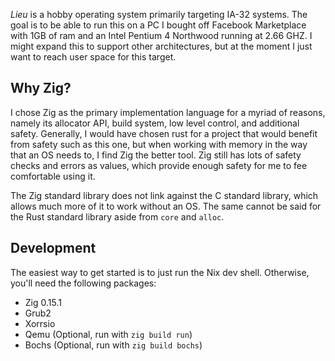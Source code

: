 *Lieu* is a hobby operating system primarily targeting IA-32 systems. The goal is to be able to run this on a PC I bought off Facebook Marketplace with 1GB of ram and an Intel Pentium 4 Northwood running at 2.66 GHZ. I might expand this to support other architectures, but at the moment I just want to reach user space for this target.

## Why Zig?

I chose Zig as the primary implementation language for a myriad of reasons, namely its allocator API, build system, low level control, and additional safety. Generally, I would have chosen rust for a project that would benefit from safety such as this one, but when working with memory in the way that an OS needs to, I find Zig the better tool. Zig still has lots of safety checks and errors as values, which provide enough safety for me to fee comfortable using it.

The Zig standard library does not link against the C standard library, which allows much more of it to work without an OS. The same cannot be said for the Rust standard library aside from `core` and `alloc`.

## Development

The easiest way to get started is to just run the Nix dev shell. Otherwise, you'll need the following packages:

- Zig 0.15.1
- Grub2
- Xorrsio
- Qemu (Optional, run with `zig build run`)
- Bochs (Optional, run with `zig build bochs`)
